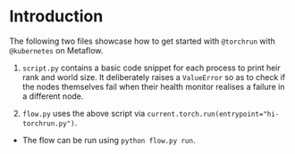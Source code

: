 # Introduction

The following two files showcase how to get started with `@torchrun` with `@kubernetes` on Metaflow.

1. `script.py` contains a basic code snippet for each process to print heir rank and world size. It deliberately raises a `ValueError` so as to check if the nodes themselves fail when their health monitor realises a failure in a different node.

2. `flow.py` uses the above script via `current.torch.run(entrypoint="hi-torchrun.py")`.

- The flow can be run using `python flow.py run`.
